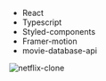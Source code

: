 - React
- Typescript
- Styled-components
- Framer-motion
- movie-database-api

<img src="/path/to/afbeelding-netflix-clone.png" alt="netflix-clone" title="netflix-clone">
